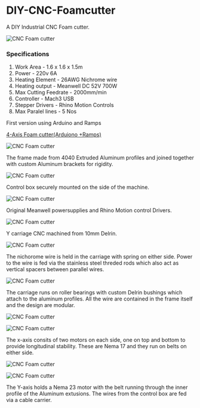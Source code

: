 # DIY-CNC-Foamcutter

A DIY Industrial CNC Foam cutter.

![CNC Foam cutter](Images/01.JPG)


### Specifications

1. Work Area - 1.6 x 1.6 x 1.5m
2. Power - 220v 6A
3. Heating Element - 26AWG Nichrome wire
4. Heating output - Meanwell DC 52V 700W
5. Max Cutting Feedrate - 2000mm/min
6. Controller - Mach3 USB
7. Stepper Drivers - Rhino Motion Controls
8. Max Paralel lines - 5 Nos




First version using Arduino and Ramps

[4-Axis Foam cutter(Arduiono +Ramps)](https://github.com/rahulsarchive/4AxisFoamCutter)

![CNC Foam cutter](Images/02.JPG)

The frame made from 4040 Extruded Aluminum profiles and joined together with custom Aluminum brackets for rigidity.

![CNC Foam cutter](Images/03.JPG)

Control box securely mounted on the side of the machine.

![CNC Foam cutter](Images/04.JPG)

Original Meanwell powersupplies and Rhino Motion control Drivers.

![CNC Foam cutter](Images/41.JPG)

Y carriage CNC machined from 10mm Delrin.

![CNC Foam cutter](Images/05.JPG)

The nichorome wire is held in the carriage with spring on either side. Power to the wire is fed via the stainless steel threded rods which also act as vertical spacers between parallel wires.

![CNC Foam cutter](Images/6.JPG)

The carriage runs on roller bearings with custom Delrin bushings which attach to the aluminum profiles. All the wire are contained in the frame itself and the design are modular.

![CNC Foam cutter](Images/07.JPG)




![CNC Foam cutter](Images/8.JPG)

The x-axis consits of two motors on each side, one on top and bottom to provide longitudinal stability. These are Nema 17 and they run on belts on either side.


![CNC Foam cutter](Images/9.JPG)



![CNC Foam cutter](Images/10.JPG)

The Y-axis holds a Nema 23 motor with the belt running through the inner profile of the Aluminum extusions. The wires from the control box are fed via a cable carrier.

